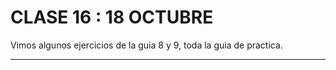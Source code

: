 #  CLASE 16 : 18 OCTUBRE

Vimos algunos ejercicios de la guia 8 y 9, toda la guia de practica.

---
